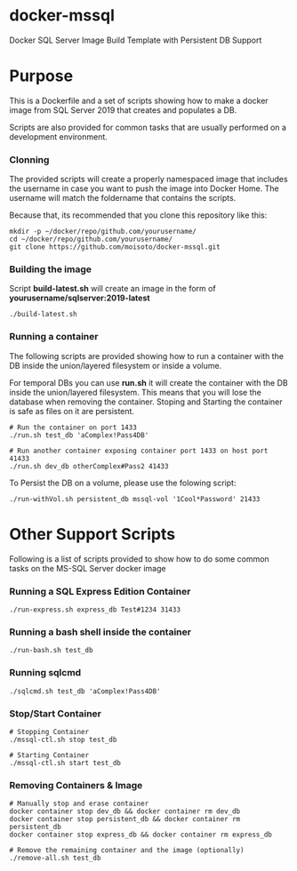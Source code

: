 # docker-mssql
 Docker SQL Server Image Build Template with Persistent DB Support

# Purpose
 This is a Dockerfile and a set of scripts showing how to make a docker image from SQL Server 2019 that creates and populates a DB. 
 
 Scripts are also provided for common tasks that are usually performed on a development environment.
 
### Clonning
 The provided scripts will create a properly namespaced image that includes the username in case you want to push the image into Docker Home. The username will match the foldername that contains the scripts. 
 
 Because that, its recommended that you clone this repository like this:
 ```
 mkdir -p ~/docker/repo/github.com/yourusername/
 cd ~/docker/repo/github.com/yourusername/
 git clone https://github.com/moisoto/docker-mssql.git
 ```
 
### Building the image
 Script **build-latest.sh** will create an image in the form of **yourusername/sqlserver:2019-latest**
 ```
 ./build-latest.sh
 
 ```
 
### Running a container
 
 The following scripts are provided showing how to run a container with the DB inside the union/layered filesystem or inside a volume.
  
 For temporal DBs you can use **run.sh** it will create the container with the DB inside the union/layered filesystem. This means that you will lose the database when removing the container. Stoping and Starting the container is safe as files on it are persistent.
 ```
 # Run the container on port 1433
 ./run.sh test_db 'aComplex!Pass4DB'
  
 # Run another container exposing container port 1433 on host port 41433
 ./run.sh dev_db otherComplex#Pass2 41433
 ```
  
 To Persist the DB on a volume, please use the folowing script:
 ```
 ./run-withVol.sh persistent_db mssql-vol '1Cool*Password' 21433
 ```
  
# Other Support Scripts
 Following is a list of scripts provided to show how to do some common tasks on the MS-SQL Server docker image

### Running a SQL Express Edition Container
```
./run-express.sh express_db Test#1234 31433
```

### Running a bash shell inside the container
 ```
 ./run-bash.sh test_db
 ```
 
### Running sqlcmd
 ```
 ./sqlcmd.sh test_db 'aComplex!Pass4DB'
 ```
 
### Stop/Start Container
 ```
 # Stopping Container
 ./mssql-ctl.sh stop test_db
 
 # Starting Container
 ./mssql-ctl.sh start test_db
 ```
 
### Removing Containers & Image
```
# Manually stop and erase container
docker container stop dev_db && docker container rm dev_db
docker container stop persistent_db && docker container rm persistent_db
docker container stop express_db && docker container rm express_db

# Remove the remaining container and the image (optionally)
./remove-all.sh test_db
```
